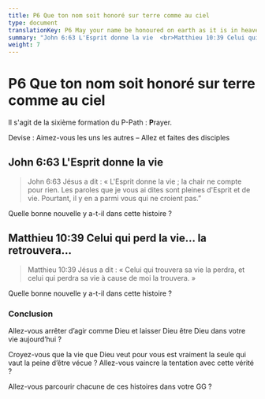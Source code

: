 ```yaml
---
title: P6 Que ton nom soit honoré sur terre comme au ciel
type: document
translationKey: P6 May your name be honoured on earth as it is in heaven
summary: "John 6:63 L'Esprit donne la vie  <br>Matthieu 10:39 Celui qui perd la vie... la retrouvera..."
weight: 7
---
```

# P6 Que ton nom soit honoré sur terre comme au ciel

Il s'agit de la sixième formation du P-Path : **P**rayer.

Devise : Aimez-vous les uns les autres – Allez et faites des disciples

## John 6:63 L'Esprit donne la vie

>   John 6:63 Jésus a dit : « L'Esprit donne la vie ; la chair ne compte pour rien. Les paroles que je vous ai dites sont pleines d'Esprit et de vie. Pourtant, il y en a parmi vous qui ne croient pas.”

Quelle bonne nouvelle y a-t-il dans cette histoire ?

## Matthieu 10:39 Celui qui perd la vie... la retrouvera...

>   Matthieu 10:39 Jésus a dit : « Celui qui trouvera sa vie la perdra, et celui qui perdra sa vie à cause de moi la trouvera. »

Quelle bonne nouvelle y a-t-il dans cette histoire ?

### Conclusion

Allez-vous arrêter d’agir comme Dieu et laisser Dieu être Dieu dans votre vie aujourd’hui ?

Croyez-vous que la vie que Dieu veut pour vous est vraiment la seule qui vaut la peine d’être vécue ? Allez-vous vaincre la tentation avec cette vérité ?

Allez-vous parcourir chacune de ces histoires dans votre GG ?

